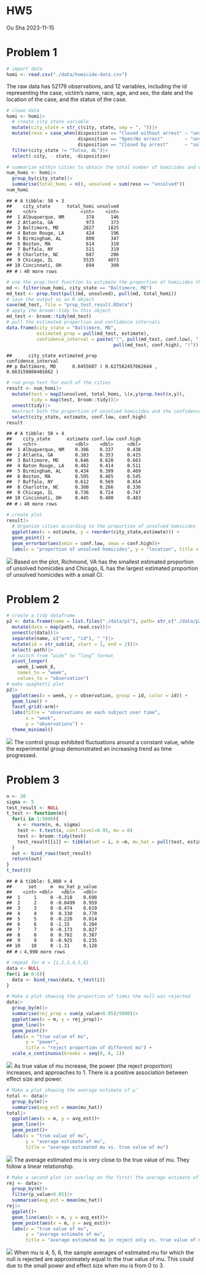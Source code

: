 HW5
================
Ou Sha
2023-11-15

# Problem 1

``` r
# import data
homi <- read.csv("./data/homicide-data.csv")
```

The raw data has 52179 observations, and 12 variables, including the id
representing the case, victim’s name, race, age, and sex, the date and
the location of the case, and the status of the case.

``` r
# clean data 
homi <- homi|>
  # create city_state variable
  mutate(city_state = str_c(city, state, sep = ", "))|>
  mutate(reso = case_when(disposition == "Closed without arrest" ~ "unsolved",
                          disposition == "Open/No arrest"        ~ "unsolved",
                          disposition == "Closed by arrest"      ~ "solved"))|>
  filter(city_state != "Tulsa, AL")|>
  select(-city, - state, -disposition)
```

``` r
# summarize within cities to obtain the total number of homicides and umber of unsolved homicides
num_homi <- homi|>
  group_by(city_state)|>
  summarise(total_homi = n(), unsolved = sum(reso == "unsolved"))
num_homi
```

    ## # A tibble: 50 × 3
    ##    city_state      total_homi unsolved
    ##    <chr>                <int>    <int>
    ##  1 Albuquerque, NM        378      146
    ##  2 Atlanta, GA            973      373
    ##  3 Baltimore, MD         2827     1825
    ##  4 Baton Rouge, LA        424      196
    ##  5 Birmingham, AL         800      347
    ##  6 Boston, MA             614      310
    ##  7 Buffalo, NY            521      319
    ##  8 Charlotte, NC          687      206
    ##  9 Chicago, IL           5535     4073
    ## 10 Cincinnati, OH         694      309
    ## # ℹ 40 more rows

``` r
# use the prop.test function to estimate the proportion of homicides that are unsolved in Baltimore, md
md <- filter(num_homi, city_state == "Baltimore, MD")
md_test <- prop.test(pull(md, unsolved), pull(md, total_homi))
# save the output as an R object
save(md_test, file = "prop_test_result.RData")
# apply the broom::tidy to this object
md_test <- broom::tidy(md_test)
# pull the estimated proportion and confidence intervals
data.frame(city_state = "Baltimore, MD",
           estimated_prop = pull(md_test, estimate),
           confidence_interval = paste("(", pull(md_test, conf.low), ",",
                                       pull(md_test, conf.high), ")"))
```

    ##      city_state estimated_prop                       confidence_interval
    ## p Baltimore, MD      0.6455607 ( 0.627562457662644 , 0.663159860401662 )

``` r
# run prop.test for each of the cities
result <- num_homi|>
  mutate(test = map2(unsolved, total_homi, \(x,y)prop.test(x,y)),
         tidy = map(test, broom::tidy))|>
  unnest(tidy)|>
  #extract both the proportion of unsolved homicides and the confidence interval for each
  select(city_state, estimate, conf.low, conf.high)
result
```

    ## # A tibble: 50 × 4
    ##    city_state      estimate conf.low conf.high
    ##    <chr>              <dbl>    <dbl>     <dbl>
    ##  1 Albuquerque, NM    0.386    0.337     0.438
    ##  2 Atlanta, GA        0.383    0.353     0.415
    ##  3 Baltimore, MD      0.646    0.628     0.663
    ##  4 Baton Rouge, LA    0.462    0.414     0.511
    ##  5 Birmingham, AL     0.434    0.399     0.469
    ##  6 Boston, MA         0.505    0.465     0.545
    ##  7 Buffalo, NY        0.612    0.569     0.654
    ##  8 Charlotte, NC      0.300    0.266     0.336
    ##  9 Chicago, IL        0.736    0.724     0.747
    ## 10 Cincinnati, OH     0.445    0.408     0.483
    ## # ℹ 40 more rows

``` r
# create plot 
result|>
  # Organize cities according to the proportion of unsolved homicides
  ggplot(aes(x = estimate, y = reorder(city_state,estimate))) + 
  geom_point() + 
  geom_errorbar(aes(xmin = conf.low, xmax = conf.high))+
  labs(x = "proportion of unsolved homicides", y = "location", title = "Estimates and CIs for each city")
```

![](p8105_hw5_os2424_files/figure-gfm/unnamed-chunk-5-1.png)<!-- -->
Based on the plot, Richmond, VA has the smallest estimated proportion of
unsolved homicides and Chicago, IL has the largest estimated proportion
of unsolved homicides with a small CI.

# Problem 2

``` r
# create a tidy dataframe
p2 <- data.frame(name = list.files("./data/p2"), path= str_c("./data/p2/", list.files("./data/p2")))|>
  mutate(data = map(path, read.csv))|>
  unnest(c(data))|>
  separate(name, c("arm", "id"), "_")|>
  mutate(id = str_sub(id, start = 1, end = 2))|>
  select(-path)|>
  # switch from “wide” to “long” format
  pivot_longer(
    week_1:week_8,
    names_to = "week", 
    values_to = "observation")
# make spaghetti plot
p2|>
  ggplot(aes(x = week, y = observation, group = id, color = id)) +
  geom_line() +
  facet_grid(~arm)+
  labs(title = "observations on each subject over time",
       x = "week",
       y = "observations") +
  theme_minimal()
```

![](p8105_hw5_os2424_files/figure-gfm/unnamed-chunk-6-1.png)<!-- --> The
control group exhibited fluctuations around a constant value, while the
experimental group demonstrated an increasing trend as time progressed.

# Problem 3

``` r
n <- 30
sigma <- 5
test_result <- NULL
t_test <- function(m){
  for(i in 1:5000){
    x <- rnorm(n, m, sigma)
    test <- t.test(x, conf.level=0.95, mu = 0)
    test <- broom::tidy(test)
    test_result[[i]] <- tibble(set = i, m =m, mu_hat = pull(test, estimate), p_value = pull(test, p.value))
  }
  out <- bind_rows(test_result)
  return(out)
}
t_test(0)
```

    ## # A tibble: 5,000 × 4
    ##      set     m  mu_hat p_value
    ##    <int> <dbl>   <dbl>   <dbl>
    ##  1     1     0 -0.318    0.698
    ##  2     2     0 -0.0499   0.959
    ##  3     3     0 -0.474    0.619
    ##  4     4     0  0.330    0.770
    ##  5     5     0 -0.220    0.814
    ##  6     6     0 -1.15     0.284
    ##  7     7     0 -0.173    0.827
    ##  8     8     0  0.782    0.387
    ##  9     9     0 -0.925    0.235
    ## 10    10     0 -1.31     0.128
    ## # ℹ 4,990 more rows

``` r
# repeat for m = {1,2,3,4,5,6}
data <- NULL
for(i in 0:6){
  data <- bind_rows(data, t_test(i))
}
```

``` r
# Make a plot showing the proportion of times the null was rejected 
data|>
  group_by(m)|>
  summarise(rej_prop = sum(p_value<0.05)/5000)|>
  ggplot(aes(x = m, y = rej_prop))+
  geom_line()+
  geom_point()+
  labs(x = "true value of mu", 
       y = "power", 
       title = "reject proportion of different mu") +
  scale_x_continuous(breaks = seq(0, 6, 1))
```

![](p8105_hw5_os2424_files/figure-gfm/unnamed-chunk-9-1.png)<!-- --> As
true value of mu increase, the power (the reject proportion) increases,
and approaches to 1. There is a positive association between effect size
and power.

``` r
# Make a plot showing the average estimate of μ̂ 
total <- data|>
  group_by(m)|>
  summarise(avg_est = mean(mu_hat))
total|>
  ggplot(aes(x = m, y = avg_est))+
  geom_line()+
  geom_point()+
  labs(x = "true value of mu", 
       y = "average estimate of mu", 
       title = "average estimated mu vs. true value of mu")
```

![](p8105_hw5_os2424_files/figure-gfm/unnamed-chunk-10-1.png)<!-- -->
The average estimated mu is very close to the true value of mu. They
follow a linear relationship.

``` r
# Make a second plot (or overlay on the first) the average estimate of μ̂ only in samples for which the null was rejected
rej <- data|>
  group_by(m)|>
  filter(p_value<0.05)|>
  summarise(avg_est = mean(mu_hat))
rej|>
  ggplot()+
  geom_line(aes(x = m, y = avg_est))+
  geom_point(aes(x = m, y = avg_est))+
  labs(x = "true value of mu", 
       y = "average estimate of mu", 
       title = "average estimated mu in reject only vs. true value of mu")
```

![](p8105_hw5_os2424_files/figure-gfm/unnamed-chunk-11-1.png)<!-- -->
When mu is 4, 5, 6, the sample averages of estimated mu for which the
null is rejected are approximately equal to the true value of mu. This
could due to the small power and effect size when mu is from 0 to 3.
